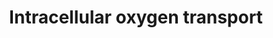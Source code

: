 ---
authors:
- ReactomeTeam
description: 'Globins are heme-containing proteins that reversibly bind molecular
  oxygen.  Humans contain at least 5 types of globins: hemoglobins, myoglobin, cytoglobin,
  neuroglobin, and androglobin (reviewed in Burmester et al. 2014). Myoglobin, neuroglobin,
  and cytoglobin are cytosolic globins with similar affinities for oxygen (reviewed
  in Hankeln et al. 2005). Androglobin is a more distantly related globin of uncertain
  function that is expressed in testes (Hoogewijs et al. 2012). Myoglobin is predominantly
  expressed in muscle tissue (reviewed in Helbo et al. 2013), neuroglobin is expressed
  in neurons, and cytoglobin is expressed in connective tissue fibroblasts and smooth
  muscle cells (reviewed in Pesce et al. 2002, Hankeln et al. 2004, Ascenzi et al.
  2016). Whereas myoglobin contains pentacoordinated heme iron, neuroglobin and cytoglobin
  contain hexacoordinated heme iron: the iron atom is bound by 4 nitrogen atoms of
  heme and 2 histidine residues of the globin. Binding by one of the histidines is
  reversible, which allows the iron atom to bind various ligands such as molecular
  oxygen, carbon monoxide, and nitric oxide (reviewed in Kakar et al. 2010). Neuroglobin
  may function in oxygen homeostasis, however the importance of its oxygen-binding
  activity is unclear (reviewed in Pesce et al. 2002, Hankeln et al. 2005). Cytoglobin
  may function in nitric oxide metabolism (Thuy et al. 2016, Liu et al. 2017). Globins
  can also regulate oxygen homeostasis via reactions with nitric oxide (NO), a vasodilator.
  Oxygenated globins scavenge NO by oxidation while deoxygenated globins can act as
  a nitrite reductase to produce NO (reviewed in Hendgen-Cotta et al. 2014, Tejero
  and Gladwin 2014).   View original pathway at [http://www.reactome.org/PathwayBrowser/#DIAGRAM=8981607
  Reactome].'
last-edited: 2021-01-25
organisms:
- Homo sapiens
redirect_from:
- /index.php/Pathway:WP4064
- /instance/WP4064
revision: null
schema-jsonld:
- '@context': https://schema.org/
  '@id': https://wikipathways.github.io/pathways/WP4064.html
  '@type': Dataset
  creator:
    '@type': Organization
    name: WikiPathways
  description: 'Globins are heme-containing proteins that reversibly bind molecular
    oxygen.  Humans contain at least 5 types of globins: hemoglobins, myoglobin, cytoglobin,
    neuroglobin, and androglobin (reviewed in Burmester et al. 2014). Myoglobin, neuroglobin,
    and cytoglobin are cytosolic globins with similar affinities for oxygen (reviewed
    in Hankeln et al. 2005). Androglobin is a more distantly related globin of uncertain
    function that is expressed in testes (Hoogewijs et al. 2012). Myoglobin is predominantly
    expressed in muscle tissue (reviewed in Helbo et al. 2013), neuroglobin is expressed
    in neurons, and cytoglobin is expressed in connective tissue fibroblasts and smooth
    muscle cells (reviewed in Pesce et al. 2002, Hankeln et al. 2004, Ascenzi et al.
    2016). Whereas myoglobin contains pentacoordinated heme iron, neuroglobin and
    cytoglobin contain hexacoordinated heme iron: the iron atom is bound by 4 nitrogen
    atoms of heme and 2 histidine residues of the globin. Binding by one of the histidines
    is reversible, which allows the iron atom to bind various ligands such as molecular
    oxygen, carbon monoxide, and nitric oxide (reviewed in Kakar et al. 2010). Neuroglobin
    may function in oxygen homeostasis, however the importance of its oxygen-binding
    activity is unclear (reviewed in Pesce et al. 2002, Hankeln et al. 2005). Cytoglobin
    may function in nitric oxide metabolism (Thuy et al. 2016, Liu et al. 2017). Globins
    can also regulate oxygen homeostasis via reactions with nitric oxide (NO), a vasodilator.
    Oxygenated globins scavenge NO by oxidation while deoxygenated globins can act
    as a nitrite reductase to produce NO (reviewed in Hendgen-Cotta et al. 2014, Tejero
    and Gladwin 2014).   View original pathway at [http://www.reactome.org/PathwayBrowser/#DIAGRAM=8981607
    Reactome].'
  keywords:
  - 'CYGB '
  - CYGB dimer
  - CYGB dimer:O2
  - 'MB '
  - MB:ferroheme b
  - MB:ferroheme b:O2
  - 'NGB '
  - NGB:ferroheme b
  - NGB:ferroheme b:O2
  - O2
  - 'O2 '
  - 'heme '
  license: CC0
  name: Intracellular oxygen transport
seo: CreativeWork
title: Intracellular oxygen transport
wpid: WP4064
---